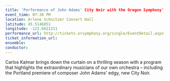 ```yaml
---
title: 'Performance of John Adams' City Noir with the Oregon Symphony'
event_time: 07:30 PM
location: Arlene Schnitzer Concert Hall
latitude: 45.5146851
longitude: -122.6821211
performance_url: http://tickets.orsymphony.org/single/EventDetail.aspx?p=1652
ticket_information_url: 
ensemble: 
conductor: 
---
```

Carlos Kalmar brings down the curtain on a thrilling season with a program that highlights the extraordinary musicians of our own orchestra &#8211; including the Portland premiere of composer John Adams' edgy, new City Noir.